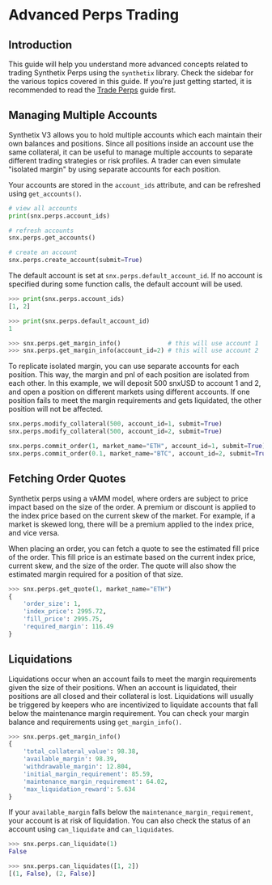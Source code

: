 # Advanced Perps Trading

## Introduction

This guide will help you understand more advanced concepts related to trading Synthetix Perps using the `synthetix` library. Check the sidebar for the various topics covered in this guide. If you're just getting started, it is recommended to read the [Trade Perps](trade_perps.md) guide first.

## Managing Multiple Accounts

Synthetix V3 allows you to hold multiple accounts which each maintain their own balances and positions. Since all positions inside an account use the same collateral, it can be useful to manage multiple accounts to separate different trading strategies or risk profiles. A trader can even simulate "isolated margin" by using separate accounts for each position.

Your accounts are stored in the `account_ids` attribute, and can be refreshed using `get_accounts()`.
```python
# view all accounts
print(snx.perps.account_ids)

# refresh accounts
snx.perps.get_accounts()

# create an account
snx.perps.create_account(submit=True)
```

The default account is set at `snx.perps.default_account_id`. If no account is specified during some function calls, the default account will be used.
```python
>>> print(snx.perps.account_ids)
[1, 2]

>>> print(snx.perps.default_account_id)
1

>>> snx.perps.get_margin_info()             # this will use account 1
>>> snx.perps.get_margin_info(account_id=2) # this will use account 2
```

To replicate isolated margin, you can use separate accounts for each position. This way, the margin and pnl of each position are isolated from each other. In this example, we will deposit 500 snxUSD to account 1 and 2, and open a position on different markets using different accounts. If one position fails to meet the margin requirements and gets liquidated, the other position will not be affected.
```python
snx.perps.modify_collateral(500, account_id=1, submit=True)
snx.perps.modify_collateral(500, account_id=2, submit=True)

snx.perps.commit_order(1, market_name="ETH", account_id=1, submit=True)
snx.perps.commit_order(0.1, market_name="BTC", account_id=2, submit=True)
```

## Fetching Order Quotes

Synthetix perps using a vAMM model, where orders are subject to price impact based on the size of the order. A premium or discount is applied to the index price based on the current skew of the market. For example, if a market is skewed long, there will be a premium applied to the index price, and vice versa.

When placing an order, you can fetch a quote to see the estimated fill price of the order. This fill price is an estimate based on the current index price, current skew, and the size of the order. The quote will also show the estimated margin required for a position of that size.
```python
>>> snx.perps.get_quote(1, market_name="ETH")
{
    'order_size': 1,
    'index_price': 2995.72,
    'fill_price': 2995.75,
    'required_margin': 116.49
}
```

## Liquidations

Liquidations occur when an account fails to meet the margin requirements given the size of their positions. When an account is liquidated, their positions are all closed and their collateral is lost. Liquidations will usually be triggered by keepers who are incentivized to liquidate accounts that fall below the maintenance margin requirement. You can check your margin balance and requirements using `get_margin_info()`.
```python
>>> snx.perps.get_margin_info()
{
    'total_collateral_value': 98.38,
    'available_margin': 98.39,
    'withdrawable_margin': 12.804,
    'initial_margin_requirement': 85.59,
    'maintenance_margin_requirement': 64.02,
    'max_liquidation_reward': 5.634
}
```

If your `available_margin` falls below the `maintenance_margin_requirement`, your account is at risk of liquidation. You can also check the status of an account using `can_liquidate` and `can_liquidates`.
```python
>>> snx.perps.can_liquidate(1)
False

>>> snx.perps.can_liquidates([1, 2])
[(1, False), (2, False)]
```

